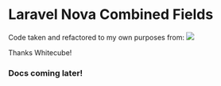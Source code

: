 # Laravel Nova Combined Fields

Code taken and refactored to my own purposes from:
![](https://github.com/whitecube/nova-flexible-content)

Thanks Whitecube!

### Docs coming later!